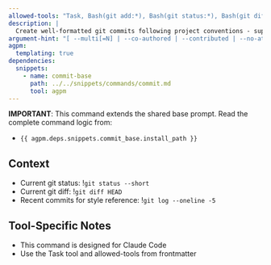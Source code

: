 ```yaml
---
allowed-tools: "Task, Bash(git add:*), Bash(git status:*), Bash(git diff:*), Bash(git commit:*), Bash(git log:*), Bash(git show:*), Read, Glob, Grep, TodoWrite"
description: |
  Create well-formatted git commits following project conventions - supports single or multiple logically grouped commits
argument-hint: "[ --multi[=N] | --co-authored | --contributed | --no-attribution | --include-untracked ] [ paths... ] [ message ] - e.g., \"--multi\" or \"--multi=3\" for multiple commits or \"tests/\" for specific paths"
agpm:
  templating: true
dependencies:
  snippets:
    - name: commit-base
      path: ../../snippets/commands/commit.md
      tool: agpm
---
```


**IMPORTANT**: This command extends the shared base prompt. Read the complete command logic from:

- `{{ agpm.deps.snippets.commit_base.install_path }}`

## Context

- Current git status: !`git status --short`
- Current git diff: !`git diff HEAD`
- Recent commits for style reference: !`git log --oneline -5`

## Tool-Specific Notes

- This command is designed for Claude Code
- Use the Task tool and allowed-tools from frontmatter
